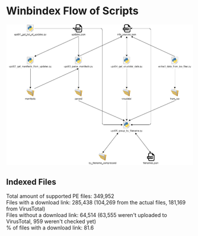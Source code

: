 # Winbindex Flow of Scripts

![winbindex-scripts-flow.png](winbindex-scripts-flow.png)

## Indexed Files

<!--FileStats-->
Total amount of supported PE files: 349,952  
Files with a download link: 285,438 (104,269 from the actual files, 181,169 from VirusTotal)  
Files without a download link: 64,514 (63,555 weren't uploaded to VirusTotal, 959 weren't checked yet)  
% of files with a download link: 81.6  
<!--/FileStats-->
